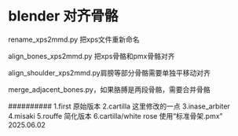# blender 对齐骨骼

rename_xps2mmd.py 把xps文件重新命名

align_bones_xps2mmd.py 把xps骨骼和pmx骨骼对齐

align_shoulder_xps2mmd.py肩膀等部分骨骼需要单独平移动对齐

merge_adjacent_bones.py，如果胳膊是两段骨骼，需要合并骨骼

##########
1.first 原始版本
2.cartilla  这里修改的一点
3.inase_arbiter
4.misaki
5.rouffe   简化版本
6.cartilla/white rose 使用“标准骨架.pmx” 2025.06.02




